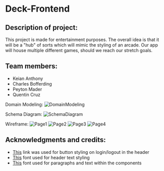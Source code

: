# Deck-Frontend

## Description of project:

This project is made for entertainment purposes. The overall idea is that it will be a "hub" of sorts which will mimic the styling of an arcade. Our app will house multiple different games, should we reach our stretch goals.

## Team members:
- Keian Anthony
- Charles Bofferding
- Peyton Mader
- Quentin Cruz

Domain Modeling:
![DomainModeling](./images/DomainModeling.jpg)

Schema Diagram:
![SchemaDiagram](./images/SchemaDiagram.jpg)

Wireframe:
![Page1](./images/Page1.jpg)
![Page2](./images/Page2.jpg)
![Page3](./images/Page3.jpg)
![Page4](./images/Page4.jpg)

## Acknowledgments and credits:

- [This](https://fdossena.com/?p=html5cool/buttons/i.frag) link was used for button styling on login/logout in the header
- [This](https://fonts.google.com/specimen/Space+Mono?category=Monospace&preview.text=Font%20test%20for%20the%20website&preview.text_type=custom) font used for header text styling
- [This](https://fonts.google.com/specimen/Hind+Siliguri?category=Sans+Serif#standard-styles) font used for paragraphs and text within the components